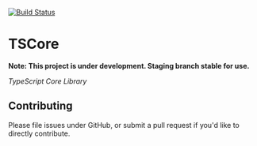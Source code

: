 [![Build Status](https://travis-ci.org/ts-core/ts-core.svg?branch=development)](https://travis-ci.org/ts-core/ts-core) 

TSCore 
=========

**Note: This project is under development. Staging branch stable for use.**

*TypeScript Core Library*

## Contributing ##
Please file issues under GitHub, or submit a pull request if you'd like to directly contribute.
